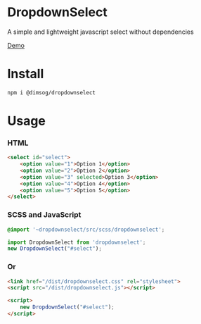 # DropdownSelect

A simple and lightweight javascript select without dependencies

[Demo](https://vajs.ru/)

# Install
```bash
npm i @dimsog/dropdownselect
```

# Usage
### HTML
```html
<select id="select">
    <option value="1">Option 1</option>
    <option value="2">Option 2</option>
    <option value="3" selected>Option 3</option>
    <option value="4">Option 4</option>
    <option value="5">Option 5</option>
</select>
```

### SCSS and JavaScript
```scss
@import '~dropdownselect/src/scss/dropdownselect';
```
```js
import DropdownSelect from 'dropdownselect';
new DropdownSelect("#select");
```

### Or
```html
<link href="/dist/dropdownselect.css" rel="stylesheet">
<script src="/dist/dropdownselect.js"></script>

<script>
    new DropdownSelect("#select");
</script>



```